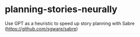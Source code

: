 # planning-stories-neurally
 Use GPT as a heuristic to speed up story planning with Sabre (https://github.com/sgware/sabre)
